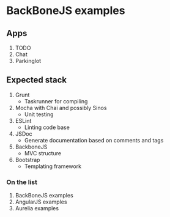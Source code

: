 # BackBoneJS examples

## Apps
1. TODO
2. Chat
3. Parkinglot

## Expected stack
1. Grunt  
    - Taskrunner for compiling
2. Mocha with Chai and possibly Sinos
    - Unit testing
3. ESLint
    - Linting code base
4. JSDoc
    - Generate documentation based on comments and tags
5. BackboneJS
    - MVC structure
6. Bootstrap
    - Templating framework

### On the list
1. BackBoneJS examples
2. AngularJS examples
3. Aurelia examples